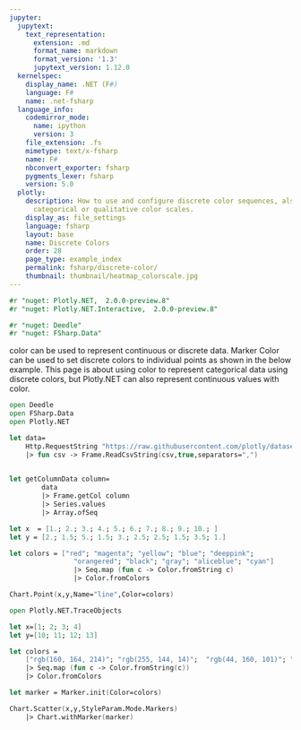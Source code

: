 ```yaml
---
jupyter:
  jupytext:
    text_representation:
      extension: .md
      format_name: markdown
      format_version: '1.3'
      jupytext_version: 1.12.0
  kernelspec:
    display_name: .NET (F#)
    language: F#
    name: .net-fsharp
  language_info:
    codemirror_mode:
      name: ipython
      version: 3
    file_extension: .fs
    mimetype: text/x-fsharp
    name: F#
    nbconvert_exporter: fsharp
    pygments_lexer: fsharp
    version: 5.0
  plotly:
    description: How to use and configure discrete color sequences, also known as
      categorical or qualitative color scales.
    display_as: file_settings
    language: fsharp
    layout: base
    name: Discrete Colors
    order: 28
    page_type: example_index
    permalink: fsharp/discrete-color/
    thumbnail: thumbnail/heatmap_colorscale.jpg
---
```


```fsharp dotnet_interactive={"language": "fsharp"}
#r "nuget: Plotly.NET,  2.0.0-preview.8"
#r "nuget: Plotly.NET.Interactive,  2.0.0-preview.8"

#r "nuget: Deedle"
#r "nuget: FSharp.Data"
```

color can be used to represent continuous or discrete data.
Marker Color can be used to set discrete colors to individual points as shown in the below example. This page is about using color to represent categorical data using discrete colors, but Plotly.NET can also represent continuous values with color.

```fsharp dotnet_interactive={"language": "fsharp"}
open Deedle
open FSharp.Data
open Plotly.NET

let data=
    Http.RequestString "https://raw.githubusercontent.com/plotly/datasets/master/tips.csv"
    |> fun csv -> Frame.ReadCsvString(csv,true,separators=",")
    

let getColumnData column=
        data
        |> Frame.getCol column
        |> Series.values
        |> Array.ofSeq

let x  = [1.; 2.; 3.; 4.; 5.; 6.; 7.; 8.; 9.; 10.; ]
let y = [2.; 1.5; 5.; 1.5; 3.; 2.5; 2.5; 1.5; 3.5; 1.]

let colors = ["red"; "magenta"; "yellow"; "blue"; "deeppink";
                "orangered"; "black"; "gray"; "aliceblue"; "cyan"]
                |> Seq.map (fun c -> Color.fromString c)
                |> Color.fromColors

Chart.Point(x,y,Name="line",Color=colors)  


```

```fsharp dotnet_interactive={"language": "fsharp"}
open Plotly.NET.TraceObjects

let x=[1; 2; 3; 4]
let y=[10; 11; 12; 13]

let colors = 
    ["rgb(160, 164, 214)"; "rgb(255, 144, 14)";  "rgb(44, 160, 101)"; "rgb(255, 65, 54)"]
    |> Seq.map (fun c -> Color.fromString(c))
    |> Color.fromColors

let marker = Marker.init(Color=colors)

Chart.Scatter(x,y,StyleParam.Mode.Markers)
    |> Chart.withMarker(marker)
```
